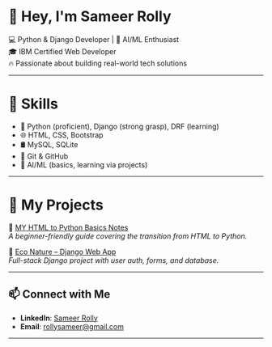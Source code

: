 # 👋 Hey, I'm Sameer Rolly

💻 Python & Django Developer | 🌱 AI/ML Enthusiast  
🎓 IBM Certified Web Developer  
🔥 Passionate about building real-world tech solutions

---

# 🚀 Skills

- 🐍 Python (proficient), Django (strong grasp), DRF (learning)
- 🌐 HTML, CSS, Bootstrap
- 🛢️ MySQL, SQLite
- 🔧 Git & GitHub
- 🤖 AI/ML (basics, learning via projects)

---

# 📂 My Projects

🔹 [MY HTML to Python Basics Notes](https://github.com/sameerrolly/html-to-python-basics)  
_A beginner-friendly guide covering the transition from HTML to Python._

🔹 [Eco Nature – Django Web App](https://github.com/sameerrolly/eco-nature-django-app)  
_Full-stack Django project with user auth, forms, and database._



---

## 📫 Connect with Me

- **LinkedIn**: [Sameer Rolly](https://www.linkedin.com/in/sameer-rolly-9012b3231)
- **Email**: rollysameer@gmail.com

---
